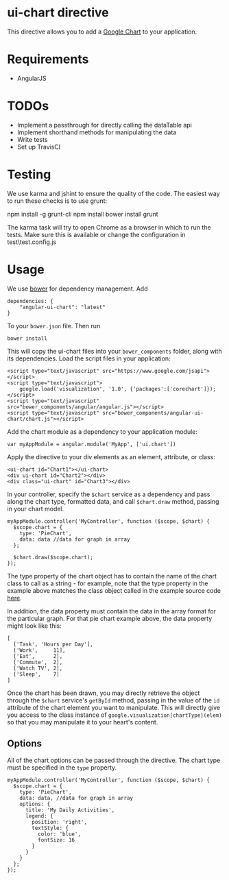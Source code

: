 # ui-chart directive

This directive allows you to add a [Google Chart](https://developers.google.com/chart/) to your application.

# Requirements

- AngularJS

# TODOs

- Implement a passthrough for directly calling the dataTable api
- Implement shorthand methods for manipulating the data
- Write tests
- Set up TravisCI

# Testing

We use karma and jshint to ensure the quality of the code. The easiest way to run these checks is to use grunt:

npm install -g grunt-cli npm install bower install grunt

The karma task will try to open Chrome as a browser in which to run the tests. Make sure this is available or change the configuration in test\test.config.js

# Usage

We use [bower](http://twitter.github.com/bower/) for dependency management.  Add

    dependencies: {
        "angular-ui-chart": "latest"
    }

To your `bower.json` file. Then run

    bower install

This will copy the ui-chart files into your `bower_components` folder, along with its dependencies. Load the script files in your application:

    <script type="text/javascript" src="https://www.google.com/jsapi"></script>
    <script type="text/javascript">
        google.load('visualization', '1.0', {'packages':['corechart']});
    </script>
    <script type="text/javascript" src="bower_components/angular/angular.js"></script>
    <script type="text/javascript" src="bower_components/angular-ui-chart/chart.js"></script>

Add the chart module as a dependency to your application module:

    var myAppModule = angular.module('MyApp', ['ui.chart'])

Apply the directive to your div elements as an element, attribute, or class:

    <ui-chart id="Chart1"></ui-chart>
    <div ui-chart id="Chart2"></div>
    <div class="ui-chart" id="Chart3"></div>

In your controller, specify the `$chart` service as a dependency and pass along the chart type, formatted data, and call `$chart.draw` method, passing in your chart model.

    myAppModule.controller('MyController', function ($scope, $chart) {
      $scope.chart = {
        type: 'PieChart',
        data: data //data for graph in array
      };

      $chart.draw($scope.chart);
    });

The type property of the chart object has to contain the name of the chart class to call as a string - for example, note that the type property in the example above matches the class object called in the example source code [here](https://google-developers.appspot.com/chart/interactive/docs/gallery/piechart).

In addition, the data property must contain the data in the array format for the particular graph.  For that pie chart example above, the data property might look like this:

    [
      ['Task', 'Hours per Day'],
      ['Work',     11],
      ['Eat',      2],
      ['Commute',  2],
      ['Watch TV', 2],
      ['Sleep',    7]
    ]

Once the chart has been drawn, you may directly retrieve the object through the `$chart` service's `getById` method, passing in the value of the `id` attribute of the chart element you want to manipulate.  This will directly give you access to the class instance of `google.visualization[chartType](elem)` so that you may manipulate it to your heart's content.

## Options

All of the chart options can be passed through the directive.  The chart type must be specified in the `type` property.

    myAppModule.controller('MyController', function ($scope, $chart) {
      $scope.chart = {
        type: 'PieChart',
        data: data, //data for graph in array
        options: {
          title: 'My Daily Activities',
          legend: {
            position: 'right',
            textStyle: {
              color: 'blue',
              fontSize: 16
            }
          }
        }
      };
    });